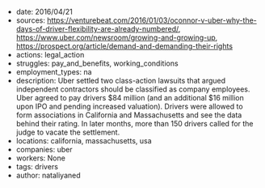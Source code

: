 - date: 2016/04/21
- sources: https://venturebeat.com/2016/01/03/oconnor-v-uber-why-the-days-of-driver-flexibility-are-already-numbered/, https://www.uber.com/newsroom/growing-and-growing-up, https://prospect.org/article/demand-and-demanding-their-rights
- actions: legal_action
- struggles: pay_and_benefits, working_conditions
- employment_types: na
- description: Uber settled two class-action lawsuits that argued independent contractors should be classified as company employees. Uber agreed to pay drivers $84 million (and an additional $16 million upon IPO and pending increased valuation). Drivers were allowed to form associations in California and Massachusetts and see the data behind their rating. In later months, more than 150 drivers called for the judge to vacate the settlement.
- locations: california, massachusetts, usa
- companies: uber
- workers: None
- tags: drivers
- author: nataliyaned
